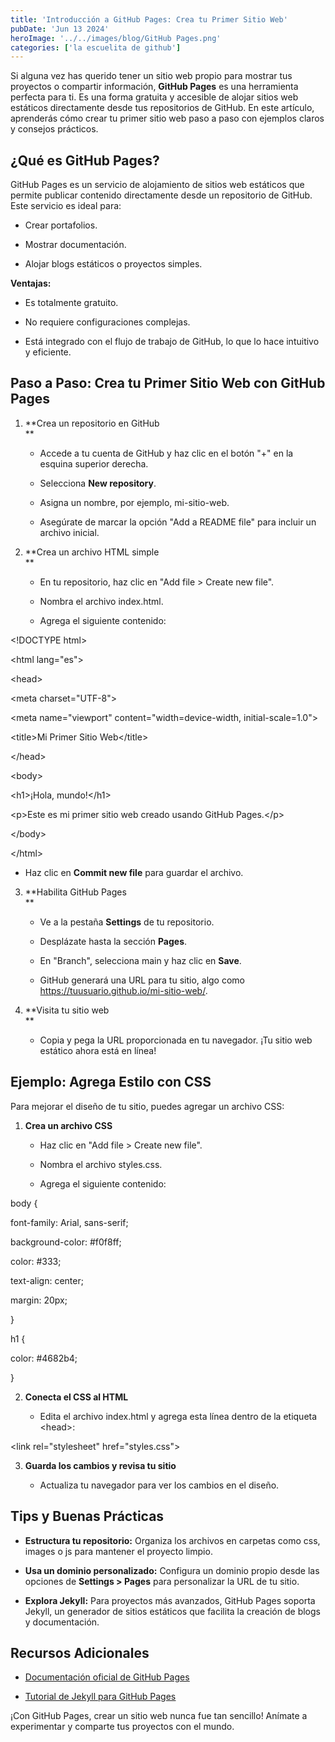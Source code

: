 ```yaml
---
title: 'Introducción a GitHub Pages: Crea tu Primer Sitio Web'
pubDate: 'Jun 13 2024'
heroImage: '../../images/blog/GitHub Pages.png'
categories: ['la escuelita de github']
---
```


Si alguna vez has querido tener un sitio web propio para mostrar tus proyectos o
compartir información, **GitHub Pages** es una herramienta perfecta para ti. Es
una forma gratuita y accesible de alojar sitios web estáticos directamente desde
tus repositorios de GitHub. En este artículo, aprenderás cómo crear tu primer
sitio web paso a paso con ejemplos claros y consejos prácticos.

## **¿Qué es GitHub Pages?**

GitHub Pages es un servicio de alojamiento de sitios web estáticos que permite
publicar contenido directamente desde un repositorio de GitHub. Este servicio es
ideal para:

-   Crear portafolios.

-   Mostrar documentación.

-   Alojar blogs estáticos o proyectos simples.

**Ventajas:**

-   Es totalmente gratuito.

-   No requiere configuraciones complejas.

-   Está integrado con el flujo de trabajo de GitHub, lo que lo hace intuitivo y
    eficiente.

## **Paso a Paso: Crea tu Primer Sitio Web con GitHub Pages**

1.  **Crea un repositorio en GitHub  
    **

    -   Accede a tu cuenta de GitHub y haz clic en el botón "+" en la esquina
        superior derecha.

    -   Selecciona **New repository**.

    -   Asigna un nombre, por ejemplo, mi-sitio-web.

    -   Asegúrate de marcar la opción "Add a README file" para incluir un
        archivo inicial.

2.  **Crea un archivo HTML simple  
    **

    -   En tu repositorio, haz clic en "Add file \> Create new file".

    -   Nombra el archivo index.html.

    -   Agrega el siguiente contenido:

\<!DOCTYPE html\>

\<html lang="es"\>

\<head\>

\<meta charset="UTF-8"\>

\<meta name="viewport" content="width=device-width, initial-scale=1.0"\>

\<title\>Mi Primer Sitio Web\</title\>

\</head\>

\<body\>

\<h1\>¡Hola, mundo!\</h1\>

\<p\>Este es mi primer sitio web creado usando GitHub Pages.\</p\>

\</body\>

\</html\>

-   Haz clic en **Commit new file** para guardar el archivo.

3.  **Habilita GitHub Pages  
    **

    -   Ve a la pestaña **Settings** de tu repositorio.

    -   Desplázate hasta la sección **Pages**.

    -   En "Branch", selecciona main y haz clic en **Save**.

    -   GitHub generará una URL para tu sitio, algo como
        https://tuusuario.github.io/mi-sitio-web/.

4.  **Visita tu sitio web  
    **

    -   Copia y pega la URL proporcionada en tu navegador. ¡Tu sitio web
        estático ahora está en línea!

## **Ejemplo: Agrega Estilo con CSS**

Para mejorar el diseño de tu sitio, puedes agregar un archivo CSS:

1.  **Crea un archivo CSS**

    -   Haz clic en "Add file \> Create new file".

    -   Nombra el archivo styles.css.

    -   Agrega el siguiente contenido:

body {

font-family: Arial, sans-serif;

background-color: \#f0f8ff;

color: \#333;

text-align: center;

margin: 20px;

}

h1 {

color: \#4682b4;

}

2.  **Conecta el CSS al HTML**

    -   Edita el archivo index.html y agrega esta línea dentro de la etiqueta
        \<head\>:

\<link rel="stylesheet" href="styles.css"\>

3.  **Guarda los cambios y revisa tu sitio**

    -   Actualiza tu navegador para ver los cambios en el diseño.

## **Tips y Buenas Prácticas**

-   **Estructura tu repositorio:** Organiza los archivos en carpetas como css,
    images o js para mantener el proyecto limpio.

-   **Usa un dominio personalizado:** Configura un dominio propio desde las
    opciones de **Settings \> Pages** para personalizar la URL de tu sitio.

-   **Explora Jekyll:** Para proyectos más avanzados, GitHub Pages soporta
    Jekyll, un generador de sitios estáticos que facilita la creación de blogs y
    documentación.

## **Recursos Adicionales**

-   [<u>Documentación oficial de GitHub Pages</u>](https://docs.github.com/en/pages)

-   [<u>Tutorial de Jekyll para GitHub Pages</u>](https://jekyllrb.com/)

¡Con GitHub Pages, crear un sitio web nunca fue tan sencillo! Anímate a
experimentar y comparte tus proyectos con el mundo.
